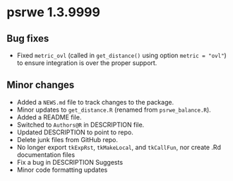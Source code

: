 # psrwe 1.3.9999

## Bug fixes

* Fixed `metric_ovl` (called in `get_distance()` using option `metric = "ovl"`)
to ensure integration is over the proper support.

## Minor changes

* Added a `NEWS.md` file to track changes to the package.
* Minor updates to `get_distance.R` (renamed from `psrwe_balance.R`).
* Added a README file.
* Switched to `Authors@R` in DESCRIPTION file.
* Updated DESCRIPTION to point to repo.
* Delete junk files from GitHub repo.
* No longer export `tkExpRst`, `tkMakeLocal`, and `tkCallFun`, nor create .Rd
documentation files
* Fix a bug in DESCRIPTION Suggests
* Minor code formatting updates